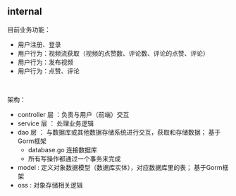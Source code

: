 ## internal

目前业务功能：
- 用户注册、登录
- 用户行为：视频流获取（视频的点赞数、评论数、评论的点赞、评论）
- 用户行为：发布视频
- 用户行为：点赞、评论

<br>

架构：  
- controller 层 ：负责与用户（前端）交互
- service 层 ： 处理业务逻辑
- dao 层 ： 与数据库或其他数据存储系统进行交互，获取和存储数据； 基于Gorm框架
  - database.go 连接数据库
  - 所有写操作都通过一个事务来完成
- model : 定义对象数据模型（数据库实体），对应数据库里的表； 基于Gorm框架
- oss : 对象存储相关逻辑